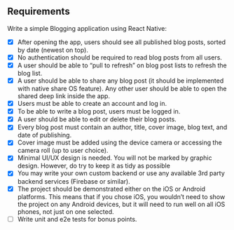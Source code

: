 ## Requirements

Write a simple Blogging application using React Native:

- [x] After opening the app, users should see all published blog posts, sorted by date (newest on top).
- [x] No authentication should be required to read blog posts from all users.
- [x] A user should be able to “pull to refresh” on blog post lists to refresh the blog list.
- [x] A user should be able to share any blog post (it should be implemented with native share OS feature). Any other user should be able to open the shared deep link inside the app.
- [x] Users must be able to create an account and log in.
- [x] To be able to write a blog post, users must be logged in.
- [x] A user should be able to edit or delete their blog posts.
- [x] Every blog post must contain an author, title, cover image, blog text, and date of publishing.
- [x] Cover image must be added using the device camera or accessing the camera roll (up to user choice). 
- [x] Minimal UI/UX design is needed. You will not be marked by graphic design. However, do try to keep it as tidy as possible
- [x] You may write your own custom backend or use any available 3rd party backend services (Firebase or similar).
- [x] The project should be demonstrated either on the iOS or Android platforms. This means that if you chose iOS, you wouldn’t need to show the project on any Android devices, but it will need to run well on all iOS phones, not just on one selected.
- [ ] Write unit and e2e tests for bonus points.
